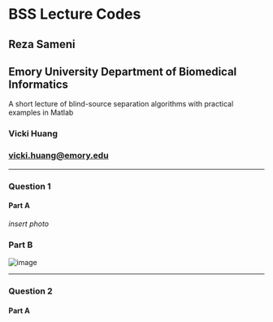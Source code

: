 # BSS Lecture Codes
## Reza Sameni
## Emory University Department of Biomedical Informatics

A short lecture of blind-source separation algorithms with practical examples in Matlab

### Vicki Huang
### vicki.huang@emory.edu
***
### Question 1
#### Part A

*insert photo*

### Part B
![image](https://user-images.githubusercontent.com/64104699/140745544-dfa82532-3243-4c08-9bea-9d9b4d412d8e.png)
***
### Question 2
#### Part A

